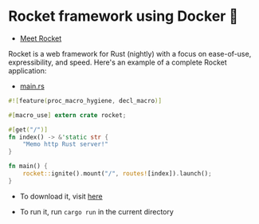 # Rocket framework using Docker :rocket:


- [Meet Rocket](https://rocket.rs/)

Rocket is a web framework for Rust (nightly) with a focus on ease-of-use,
expressibility, and speed. Here's an example of a complete Rocket application:

- [main.rs](src/main.rs)
```rust
#![feature(proc_macro_hygiene, decl_macro)]

#[macro_use] extern crate rocket;

#[get("/")]
fn index() -> &'static str {
    "Memo http Rust server!"
}

fn main() {
    rocket::ignite().mount("/", routes![index]).launch();
}
```

* To download it, visit [here](https://rocket.rs/v0.4/guide/getting-started/#installing-rust)

* To run it, run ```cargo run``` in the current directory

